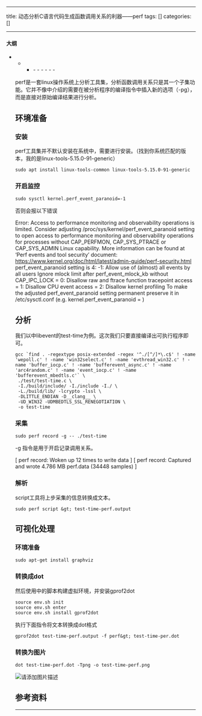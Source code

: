 
--- 
title:  动态分析C语言代码生成函数调用关系的利器——perf 
tags: []
categories: [] 

---


#### 大纲
- - <ul><li>- - - - - - 


perf是一套linux操作系统上分析工具集，分析函数调用关系只是其一个子集功能。它并不像中介绍的需要在被分析程序的编译指令中插入新的选项（-pg），而是直接对原始编译结果进行分析。

## 环境准备

### 安装

perf工具集并不默认安装在系统中，需要进行安装。（找到你系统匹配的版本，我的是linux-tools-5.15.0-91-generic）

```
sudo apt install linux-tools-common linux-tools-5.15.0-91-generic

```

### 开启监控

```
sudo sysctl kernel.perf_event_paranoid=-1

```

否则会报以下错误

>  
 Error: Access to performance monitoring and observability operations is limited. Consider adjusting /proc/sys/kernel/perf_event_paranoid setting to open access to performance monitoring and observability operations for processes without CAP_PERFMON, CAP_SYS_PTRACE or CAP_SYS_ADMIN Linux capability. More information can be found at ‘Perf events and tool security’ document: https://www.kernel.org/doc/html/latest/admin-guide/perf-security.html perf_event_paranoid setting is 4: -1: Allow use of (almost) all events by all users Ignore mlock limit after perf_event_mlock_kb without CAP_IPC_LOCK = 0: Disallow raw and ftrace function tracepoint access = 1: Disallow CPU event access = 2: Disallow kernel profiling To make the adjusted perf_event_paranoid setting permanent preserve it in /etc/sysctl.conf (e.g. kernel.perf_event_paranoid = ) 


## 分析

我们以中libevent的test-time为例。这次我们只要直接编译出可执行程序即可。

```
gcc `find . -regextype posix-extended -regex '^./[^/]*\.c$' ! -name 'wepoll.c' ! -name 'win32select.c' ! -name 'evthread_win32.c' ! -name 'buffer_iocp.c' ! -name 'bufferevent_async.c' ! -name 'arc4random.c' ! -name 'event_iocp.c' ! -name 'bufferevent_mbedtls.c'` \
 ./test/test-time.c \
 -I./build/include/ -I./include -I./ \
 -L./build/lib/ -lcrypto -lssl \
 -DLITTLE_ENDIAN -D__clang__ \
 -UD_WIN32 -UDMBEDTLS_SSL_RENEGOTIATION \
 -o test-time

```

### 采集

```
sudo perf record -g -- ./test-time

```

-g 指令是用于开启记录调用关系。

>  
 [ perf record: Woken up 12 times to write data ] [ perf record: Captured and wrote 4.786 MB perf.data (34448 samples) ] 


### 解析

script工具将上步采集的信息转换成文本。

```
sudo perf script &gt; test-time-perf.output

```

## 可视化处理

### 环境准备

```
sudo apt-get install graphviz

```

### 转换成dot

然后使用中的脚本构建虚拟环境，并安装gprof2dot

```
source env.sh init
source env.sh enter
source env.sh install gprof2dot

```

执行下面指令将文本转换成dot格式

```
gprof2dot test-time-perf.output -f perf&gt; test-time-per.dot

```

### 转换为图片

```
dot test-time-perf.dot -Tpng -o test-time-perf.png

```

<img src="https://img-blog.csdnimg.cn/direct/dae3a185640c41f29ae000c1511b6f9a.png" alt="请添加图片描述">

## 参考资料
- - - 